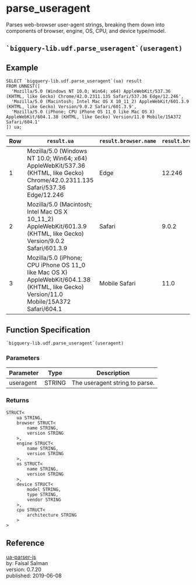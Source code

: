 # parse_useragent

Parses web-browser user-agent strings, breaking them down into components of browser, engine, OS, CPU, and device type/model.


## ``` `bigquery-lib.udf.parse_useragent`(useragent) ```

## Example
```
SELECT `bigquery-lib.udf.parse_useragent`(ua) result
FROM UNNEST([
  'Mozilla/5.0 (Windows NT 10.0; Win64; x64) AppleWebKit/537.36 (KHTML, like Gecko) Chrome/42.0.2311.135 Safari/537.36 Edge/12.246',
  'Mozilla/5.0 (Macintosh; Intel Mac OS X 10_11_2) AppleWebKit/601.3.9 (KHTML, like Gecko) Version/9.0.2 Safari/601.3.9',
  'Mozilla/5.0 (iPhone; CPU iPhone OS 11_0 like Mac OS X) AppleWebKit/604.1.38 (KHTML, like Gecko) Version/11.0 Mobile/15A372 Safari/604.1'
]) ua;
```

Row | `result.ua` | `result.browser.name` | `result.browser.version` | `result.engine.name` | `result.engine.version` | `result.os.name` | `result.os.version` | `result.device.model` | `result.device.type` | `result.device.vendor` | `result.cpu.architecture`
--- | --- | --- | --- | --- | --- | --- | --- | --- | --- | --- | ---
1 | Mozilla/5.0 (Windows NT 10.0; Win64; x64) AppleWebKit/537.36 (KHTML, like Gecko) Chrome/42.0.2311.135 Safari/537.36 Edge/12.246 | Edge | 12.246 | EdgeHTML | 12.246 | Windows | 10 | *null* | *null* | *null* | amd64
2 | Mozilla/5.0 (Macintosh; Intel Mac OS X 10_11_2) AppleWebKit/601.3.9 (KHTML, like Gecko) Version/9.0.2 Safari/601.3.9 | Safari | 9.0.2 | WebKit | 601.3.9 | Mac OS | 10.11.2 | *null* | *null* | *null* | *null*
3 | Mozilla/5.0 (iPhone; CPU iPhone OS 11_0 like Mac OS X) AppleWebKit/604.1.38 (KHTML, like Gecko) Version/11.0 Mobile/15A372 Safari/604.1 | Mobile Safari | 11.0 | WebKit | 604.1.38 | iOS | 11.0 | iPhone | mobile | Apple | *null*



## Function Specification

``` `bigquery-lib.udf.parse_useragent`(useragent) ```

### Parameters

Parameter | Type    | Description
--------- | ------- | ---
useragent | STRING  | The useragent string to parse.

### Returns
```
STRUCT<
    ua STRING,
    browser STRUCT<
        name STRING,
        version STRING
    >,
    engine STRUCT<
        name STRING,
        version STRING
    >,
    os STRUCT<
        name STRING,
        version STRING
    >,
    device STRUCT<
        model STRING,
        type STRING,
        vendor STRING
    >,
    cpu STRUCT<
        architecture STRING
    >
>
```


## Reference

[ua-parser-js](https://github.com/faisalman/ua-parser-js)<br>
by: Faisal Salman<br>
version: 0.7.20<br>
published: 2019-06-08

